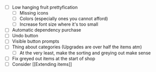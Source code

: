 - [ ] Low hanging fruit prettyfication
	- [ ] Missing icons
	- [ ] Colors (especially ones you cannot afford)
	- [ ] Increase font size where it's too small
- [ ] Automatic dependency purchase
- [ ] Undo button
- [ ] Visible button prompts
- [ ] Thing about categories (Upgrades are over half the items atm)
	- [ ] At the very least, make the sorting and greying out make sense
- [ ] Fix greyed out items at the start of shop
- [ ] Consider [[Extending items]]